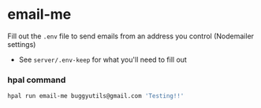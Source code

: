 # email-me

Fill out the `.env` file to send emails from an address you control (Nodemailer settings)
- See `server/.env-keep` for what you'll need to fill out

### hpal command

```sh
hpal run email-me buggyutils@gmail.com 'Testing!!'
```
